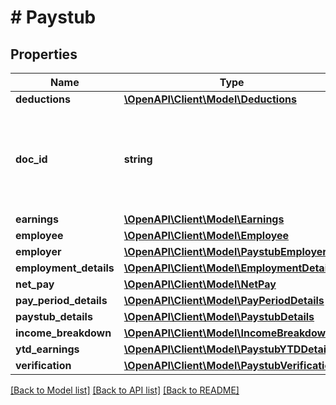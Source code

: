 # # Paystub

## Properties

Name | Type | Description | Notes
------------ | ------------- | ------------- | -------------
**deductions** | [**\OpenAPI\Client\Model\Deductions**](Deductions.md) |  |
**doc_id** | **string** | An identifier of the document referenced by the document metadata. |
**earnings** | [**\OpenAPI\Client\Model\Earnings**](Earnings.md) |  |
**employee** | [**\OpenAPI\Client\Model\Employee**](Employee.md) |  |
**employer** | [**\OpenAPI\Client\Model\PaystubEmployer**](PaystubEmployer.md) |  |
**employment_details** | [**\OpenAPI\Client\Model\EmploymentDetails**](EmploymentDetails.md) |  | [optional]
**net_pay** | [**\OpenAPI\Client\Model\NetPay**](NetPay.md) |  |
**pay_period_details** | [**\OpenAPI\Client\Model\PayPeriodDetails**](PayPeriodDetails.md) |  |
**paystub_details** | [**\OpenAPI\Client\Model\PaystubDetails**](PaystubDetails.md) |  | [optional]
**income_breakdown** | [**\OpenAPI\Client\Model\IncomeBreakdown[]**](IncomeBreakdown.md) |  | [optional]
**ytd_earnings** | [**\OpenAPI\Client\Model\PaystubYTDDetails**](PaystubYTDDetails.md) |  | [optional]
**verification** | [**\OpenAPI\Client\Model\PaystubVerification**](PaystubVerification.md) |  |

[[Back to Model list]](../../README.md#models) [[Back to API list]](../../README.md#endpoints) [[Back to README]](../../README.md)
